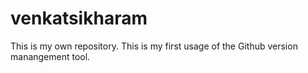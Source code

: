 # venkatsikharam
This is my own repository.
This is my first usage of the Github version manangement tool.
